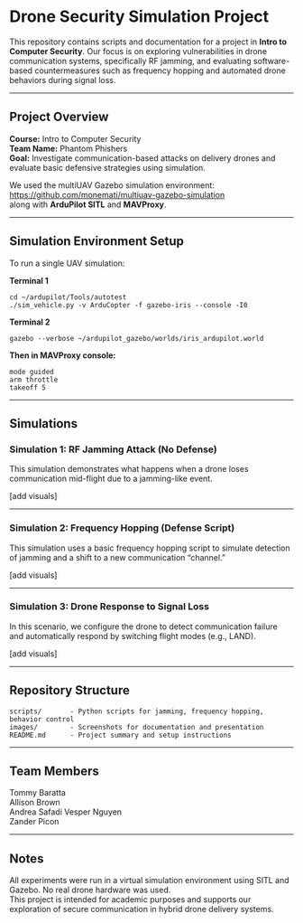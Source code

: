 # Drone Security Simulation Project

This repository contains scripts and documentation for a project in **Intro to Computer Security**. Our focus is on exploring vulnerabilities in drone communication systems, specifically RF jamming, and evaluating software-based countermeasures such as frequency hopping and automated drone behaviors during signal loss.

---

## Project Overview

**Course:** Intro to Computer Security  
**Team Name:** Phantom Phishers  
**Goal:** Investigate communication-based attacks on delivery drones and evaluate basic defensive strategies using simulation.

We used the multiUAV Gazebo simulation environment:  
https://github.com/monemati/multiuav-gazebo-simulation  
along with **ArduPilot SITL** and **MAVProxy**.

---

## Simulation Environment Setup

To run a single UAV simulation:

**Terminal 1**
```
cd ~/ardupilot/Tools/autotest
./sim_vehicle.py -v ArduCopter -f gazebo-iris --console -I0
```

**Terminal 2**
```
gazebo --verbose ~/ardupilot_gazebo/worlds/iris_ardupilot.world
```

**Then in MAVProxy console:**
```
mode guided
arm throttle
takeoff 5
```

---

## Simulations

### Simulation 1: RF Jamming Attack (No Defense)

This simulation demonstrates what happens when a drone loses communication mid-flight due to a jamming-like event.

[add visuals]

---

### Simulation 2: Frequency Hopping (Defense Script)

This simulation uses a basic frequency hopping script to simulate detection of jamming and a shift to a new communication “channel.”

[add visuals]

---

### Simulation 3: Drone Response to Signal Loss

In this scenario, we configure the drone to detect communication failure and automatically respond by switching flight modes (e.g., LAND).

[add visuals]

---

## Repository Structure

```
scripts/       - Python scripts for jamming, frequency hopping, behavior control  
images/        - Screenshots for documentation and presentation  
README.md      - Project summary and setup instructions
```

---

## Team Members

Tommy Baratta  
Allison Brown  
Andrea Safadi
Vesper Nguyen  
Zander Picon  

---

## Notes

All experiments were run in a virtual simulation environment using SITL and Gazebo. No real drone hardware was used.  
This project is intended for academic purposes and supports our exploration of secure communication in hybrid drone delivery systems.

